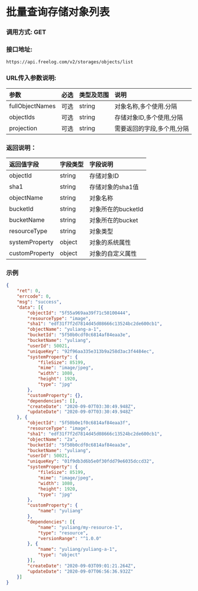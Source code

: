 # 批量查询存储对象列表

### 调用方式: GET

### 接口地址:

```
https://api.freelog.com/v2/storages/objects/list
```

### URL传入参数说明:

| 参数 | 必选 | 类型及范围 | 说明 |
| :--- | :--- | :--- | :--- |
| fullObjectNames | 可选 | string | 对象名称,多个使用.分隔 |
| objectIds | 可选 | string | 存储对象ID,多个使用,分隔 |
| projection | 可选 | string | 需要返回的字段,多个用,分隔 |

### 返回说明：

| 返回值字段 | 字段类型 | 字段说明 |
| :--- | :--- | :--- |
| objectId | string | 存储对象ID |
| sha1 | string | 存储对象的sha1值 |
| objectName | string | 对象名称 |
| bucketId | string | 对象所在的bucketId |
| bucketName | string | 对象所在的bucket |
| resourceType | string | 对象类型 |
| systemProperty | object | 对象的系统属性|
| customProperty | object | 对象的自定义属性 |

### 示例

```json
{
	"ret": 0,
	"errcode": 0,
	"msg": "success",
	"data": [{
		"objectId": "5f55a969aa39f71c50100444",
		"resourceType": "image",
		"sha1": "edf31f7f2d7814d45d08666c13524bc2de600cb1",
		"objectName": "yuliang-a-1",
		"bucketId": "5f50b0cdf0c6814af84eaa3e",
		"bucketName": "yuliang",
		"userId": 50021,
		"uniqueKey": "92f96aa335e313b9a258d3ac3f4484ec",
		"systemProperty": {
			"fileSize": 85199,
			"mime": "image/jpeg",
			"width": 1080,
			"height": 1920,
			"type": "jpg"
		},
		"customProperty": {},
		"dependencies": [],
		"createDate": "2020-09-07T03:30:49.948Z",
		"updateDate": "2020-09-07T03:30:49.948Z"
	}, {
		"objectId": "5f50b0e1f0c6814af84eaa3f",
		"resourceType": "image",
		"sha1": "edf31f7f2d7814d45d08666c13524bc2de600cb1",
		"objectName": "2a",
		"bucketId": "5f50b0cdf0c6814af84eaa3e",
		"bucketName": "yuliang",
		"userId": 50021,
		"uniqueKey": "01f9db3d6b5e0f30fdd79e6035dccd32",
		"systemProperty": {
			"fileSize": 85199,
			"mime": "image/jpeg",
			"width": 1080,
			"height": 1920,
			"type": "jpg"
		},
		"customProperty": {
			"name": "yuliang"
		},
		"dependencies": [{
			"name": "yuliang/my-resource-1",
			"type": "resource",
			"versionRange": "^1.0.0"
		}, {
			"name": "yuliang/yuliang-a-1",
			"type": "object"
		}],
		"createDate": "2020-09-03T09:01:21.264Z",
		"updateDate": "2020-09-07T06:56:36.932Z"
	}]
}
```
